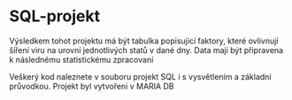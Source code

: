 # SQL-projekt

Výsledkem tohot projektu má být tabulka popisující faktory, které ovlivnují šíření viru na urovní jednotlivých statů v dané dny. Data mají být připravena k následnému statistickému zpracovaní

Veškerý kod naleznete v souboru projekt SQL i s vysvětlením a základní průvodkou.
Projekt byl vytvořeni v MARIA DB 
